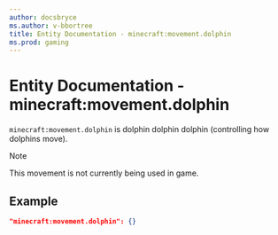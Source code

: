 ```yaml
---
author: docsbryce
ms.author: v-bbortree
title: Entity Documentation - minecraft:movement.dolphin
ms.prod: gaming
---
```


# Entity Documentation - minecraft:movement.dolphin

`minecraft:movement.dolphin` is dolphin dolphin dolphin (controlling how dolphins move).

> [!NOTE] 
> This movement is not currently being used in game.

## Example

```json
"minecraft:movement.dolphin": {}
```
